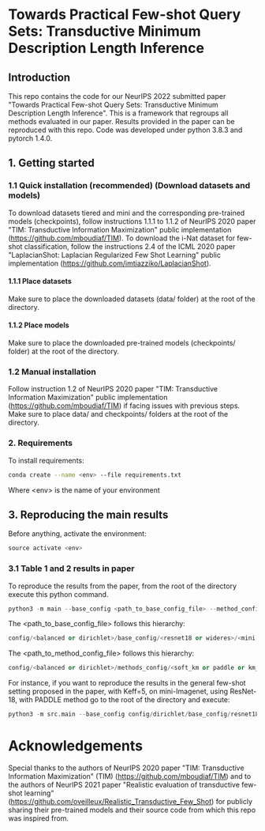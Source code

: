 # Towards Practical Few-shot Query Sets: Transductive Minimum Description Length Inference


##  Introduction
This repo contains the code for our NeurIPS 2022 submitted paper "Towards Practical Few-shot Query Sets:
Transductive Minimum Description Length Inference". This is a framework that regroups all methods evaluated in our paper. Results provided in the paper can be reproduced with this repo. Code was developed under python 3.8.3 and pytorch 1.4.0.


## 1. Getting started


### 1.1 Quick installation (recommended) (Download datasets and models)
To download datasets tiered and mini and the corresponding pre-trained models (checkpoints), follow instructions 1.1.1 to 1.1.2 of NeurIPS 2020 paper "TIM: Transductive Information Maximization" public implementation (https://github.com/mboudiaf/TIM).
To download the i-Nat dataset for few-shot classification, follow the instructions 2.4 of the ICML 2020 paper "LaplacianShot: Laplacian Regularized Few Shot Learning" public implementation (https://github.com/imtiazziko/LaplacianShot).
#### 1.1.1 Place datasets
Make sure to place the downloaded datasets (data/ folder) at the root of the directory.

#### 1.1.2 Place models
Make sure to place the downloaded pre-trained models (checkpoints/ folder) at the root of the directory.

### 1.2 Manual installation
Follow instruction 1.2 of NeurIPS 2020 paper "TIM: Transductive Information Maximization" public implementation (https://github.com/mboudiaf/TIM) if facing issues with previous steps. Make sure to place data/ and checkpoints/ folders at the root of the directory.

### 2. Requirements
To install requirements:
```bash
conda create --name <env> --file requirements.txt
```
Where \<env> is the name of your environment

## 3. Reproducing the main results

Before anything, activate the environment:
```python
source activate <env>
```

### 3.1 Table 1 and 2 results in paper

To reproduce the results from the paper, from the root of the directory execute this python command.
```python
python3 -m main --base_config <path_to_base_config_file> --method_config <path_to_method_config_file> 
```

The <path_to_base_config_file> follows this hierarchy:
```python
config/<balanced or dirichlet>/base_config/<resnet18 or wideres>/<mini or tiered or inatural/base_config.yaml
```

The <path_to_method_config_file> follows this hierarchy:
```python
config/<balanced or dirichlet>/methods_config/<soft_km or paddle or km_gd_unbiased or alpha_tim or tim or baseline or bdcspn or laplacianshot or pt_map or ici>.yaml
```

For instance, if you want to reproduce the results in the general few-shot setting proposed in the paper, with Keff=5, on mini-Imagenet, using ResNet-18, with PADDLE method go to the root of the directory and execute:
```python
python3 -m src.main --base_config config/dirichlet/base_config/resnet18/mini/base_config.yaml --method_config config/dirichlet/methods_config/paddle.yaml
```

# Acknowledgements
Special thanks to the authors of NeurIPS 2020 paper "TIM: Transductive Information Maximization" (TIM) (https://github.com/mboudiaf/TIM) and to the authors of NeurIPS 2021 paper "Realistic evaluation of transductive few-shot learning" (https://github.com/oveilleux/Realistic_Transductive_Few_Shot) for publicly sharing their pre-trained models and their source code from which this repo was inspired from. 


